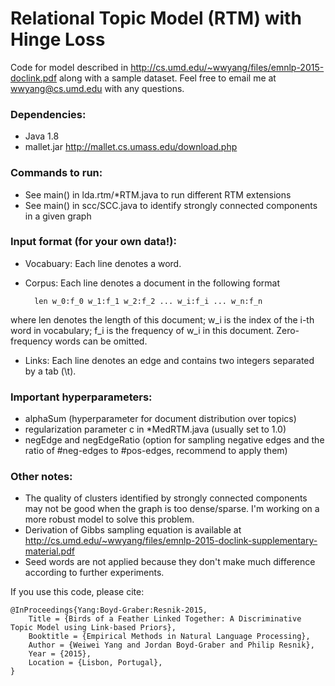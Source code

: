# Relational Topic Model (RTM) with Hinge Loss
Code for model described in <http://cs.umd.edu/~wwyang/files/emnlp-2015-doclink.pdf> along with a sample dataset. 
Feel free to email me at wwyang@cs.umd.edu with any questions.

### Dependencies: 
- Java 1.8
- mallet.jar <http://mallet.cs.umass.edu/download.php>

### Commands to run:
- See main() in lda.rtm/*RTM.java to run different RTM extensions
- See main() in scc/SCC.java to identify strongly connected components in a given graph

### Input format (for your own data!):
- Vocabuary: Each line denotes a word.
- Corpus: Each line denotes a document in the following format

		len w_0:f_0 w_1:f_1 w_2:f_2 ... w_i:f_i ... w_n:f_n
		
where len denotes the length of this document; w_i is the index of the i-th word in vocabulary; f_i is the frequency of w_i in this document. Zero-frequency words can be omitted.
- Links: Each line denotes an edge and contains two integers separated by a tab (\t).

### Important hyperparameters:
- alphaSum (hyperparameter for document distribution over topics)
- regularization parameter c in *MedRTM.java (usually set to 1.0)
- negEdge and negEdgeRatio (option for sampling negative edges and the ratio of #neg-edges to #pos-edges, recommend to apply them)

### Other notes:
- The quality of clusters identified by strongly connected components may not be good when the graph is too dense/sparse. I'm working on a more robust model to solve this problem.
- Derivation of Gibbs sampling equation is available at <http://cs.umd.edu/~wwyang/files/emnlp-2015-doclink-supplementary-material.pdf>
- Seed words are not applied because they don't make much difference according to further experiments.


If you use this code, please cite:

	@InProceedings{Yang:Boyd-Graber:Resnik-2015,
		Title = {Birds of a Feather Linked Together: A Discriminative Topic Model using Link-based Priors},
		Booktitle = {Empirical Methods in Natural Language Processing},
		Author = {Weiwei Yang and Jordan Boyd-Graber and Philip Resnik},
		Year = {2015},
		Location = {Lisbon, Portugal},
	}
